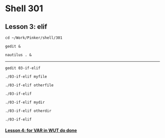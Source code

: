 # Shell 301
## Lesson 3: elif

`cd ~/Work/Pinker/shell/301`

`gedit &`

`nautilus . &`
___

`gedit 03-if-elif`

`./03-if-elif myfile`

`./03-if-elif otherfile`

`./03-if-elif`

`./03-if-elif mydir`

`./03-if-elif otherdir`

`./03-if-elif`

#### [Lesson 4: for VAR in WUT do done](https://github.com/inkVerb/pinker/blob/master/301-shell/Lesson-04.md)
